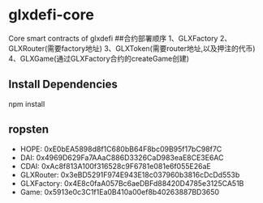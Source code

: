 # glxdefi-core
Core smart contracts of glxdefi
##合约部署顺序
1、GLXFactory
2、GLXRouter(需要factory地址)
3、GLXToken(需要router地址,以及押注的代币)
4、GLXGame(通过GLXFactory合约的createGame创建)

## Install Dependencies
npm install

## ropsten
- HOPE: 0xE0bEA5898d8f1C680bB64F8bc09B95f17bC98f7C
- DAI:  0x4969D629Fa7AAaC886D3326CaD983eaE8CE3E6AC
- CDAI: 0xAc8f813A100f316528c9F6781e081e6f055E26aE
- GLXRouter: 0x3eBD5291F974E943E18c037960b3816cDcDd553b
- GLXFactory: 0x4E8c0faA057Bc6aeDBFd88420D4785e3125CA51B
- Game: 0x5913e0c3C1f1Ea0B410a00ef8b40263887BD3650